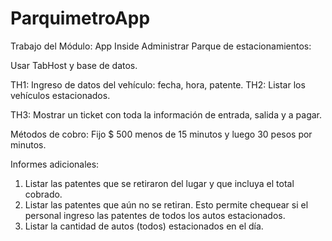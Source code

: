 ﻿# ParquimetroApp

Trabajo del Módulo: App Inside
Administrar  Parque de estacionamientos:

Usar TabHost y base de datos.

TH1: Ingreso de datos del vehículo: fecha, hora, patente.
TH2: Listar los vehículos estacionados.

TH3: Mostrar un ticket  con toda la información de entrada, salida y a pagar.

Métodos de cobro:
Fijo  $  500  menos de 15 minutos  y  luego 30 pesos por minutos.

Informes adicionales:
1.	Listar las patentes que se retiraron del lugar y que incluya el total cobrado.
2.	Listar las patentes que aún no se retiran. Esto permite chequear si el personal ingreso las patentes de todos los autos estacionados.
3.	Listar la cantidad de autos (todos) estacionados en el día.
